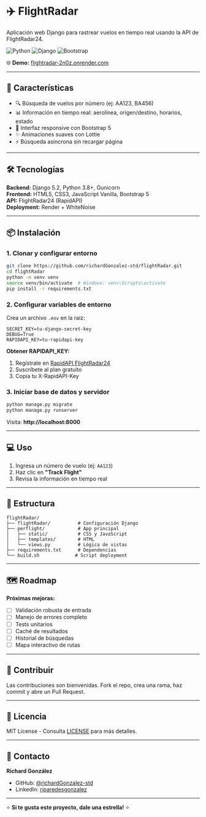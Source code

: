 # ✈️ FlightRadar

Aplicación web Django para rastrear vuelos en tiempo real usando la API de FlightRadar24.

![Python](https://img.shields.io/badge/Python-3.8+-blue.svg)
![Django](https://img.shields.io/badge/Django-4.2.11-green.svg)
![Bootstrap](https://img.shields.io/badge/Bootstrap-5.3.8-purple.svg)

🌐 **Demo:** [flightradar-2n0z.onrender.com](https://flightradar-2n0z.onrender.com)

---

## 🚀 Características

- 🔍 Búsqueda de vuelos por número (ej: AA123, BA456)
- 📊 Información en tiempo real: aerolínea, origen/destino, horarios, estado
- 🎨 Interfaz responsive con Bootstrap 5
- ✨ Animaciones suaves con Lottie
- ⚡ Búsqueda asíncrona sin recargar página

---

## 🛠️ Tecnologías

**Backend:** Django 5.2, Python 3.8+, Gunicorn  
**Frontend:** HTML5, CSS3, JavaScript Vanilla, Bootstrap 5  
**API:** FlightRadar24 (RapidAPI)  
**Deployment:** Render + WhiteNoise

---

## 📦 Instalación

### 1. Clonar y configurar entorno

```bash
git clone https://github.com/richardGonzalez-std/flightRadar.git
cd flightRadar
python -m venv venv
source venv/bin/activate  # Windows: venv\Scripts\activate
pip install -r requirements.txt
```

### 2. Configurar variables de entorno

Crea un archivo `.env` en la raíz:

```env
SECRET_KEY=tu-django-secret-key
DEBUG=True
RAPIDAPI_KEY=tu-rapidapi-key
```

**Obtener RAPIDAPI_KEY:**
1. Regístrate en [RapidAPI FlightRadar24](https://rapidapi.com/apidojo/api/flightradar24)
2. Suscríbete al plan gratuito
3. Copia tu X-RapidAPI-Key

### 3. Iniciar base de datos y servidor

```bash
python manage.py migrate
python manage.py runserver
```

Visita: **http://localhost:8000**

---

## 💻 Uso

1. Ingresa un número de vuelo (ej: `AA123`)
2. Haz clic en **"Track Flight"**
3. Revisa la información en tiempo real

---

## 📁 Estructura

```
flightRadar/
├── flightRadar/          # Configuración Django
├── perflight/            # App principal
│   ├── static/           # CSS y JavaScript
│   ├── templates/        # HTML
│   └── views.py          # Lógica de vistas
├── requirements.txt      # Dependencias
└── build.sh             # Script deployment
```

---

## 🗺️ Roadmap

**Próximas mejoras:**
- [ ] Validación robusta de entrada
- [ ] Manejo de errores completo
- [ ] Tests unitarios
- [ ] Caché de resultados
- [ ] Historial de búsquedas
- [ ] Mapa interactivo de rutas

---

## 🤝 Contribuir

Las contribuciones son bienvenidas. Fork el repo, crea una rama, haz commit y abre un Pull Request.

---

## 📄 Licencia

MIT License - Consulta [LICENSE](LICENSE) para más detalles.

---

## 👤 Contacto

**Richard González**

- GitHub: [@richardGonzalez-std](https://github.com/richardGonzalez-std)
- LinkedIn: [riparedesgonzalez](https://www.linkedin.com/in/riparedesgonzalez)

---

⭐ **Si te gusta este proyecto, dale una estrella!** ⭐